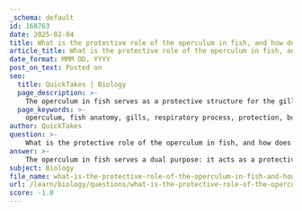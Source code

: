 ```yaml
---
_schema: default
id: 168763
date: 2025-02-04
title: What is the protective role of the operculum in fish, and how does it move?
article_title: What is the protective role of the operculum in fish, and how does it move?
date_format: MMM DD, YYYY
post_on_text: Posted on
seo:
  title: QuickTakes | Biology
  page_description: >-
    The operculum in fish serves as a protective structure for the gills and plays a key role in the respiratory process by facilitating water flow and gas exchange.
  page_keywords: >-
    operculum, fish anatomy, gills, respiratory process, protection, buccal pumping, opercular pumping, gas exchange, aquatic environments, fish biology
author: QuickTakes
question: >-
    What is the protective role of the operculum in fish, and how does it move?
answer: >-
    The operculum in fish serves a dual purpose: it acts as a protective structure for the gills and plays a critical role in the respiratory process. \n\n### Protective Role of the Operculum\nThe operculum is a bony flap that covers the gills, safeguarding them from physical damage and environmental hazards. This protection is essential as the gills are delicate structures responsible for gas exchange, and any injury could impair a fish's ability to breathe effectively. Additionally, the operculum helps prevent debris and predators from accessing the gills, further ensuring the fish's survival.\n\n### Movement of the Operculum\nThe operculum's movement is integral to the fish's respiratory mechanics, particularly in facilitating water flow over the gills. This process involves two main actions: buccal pumping and opercular pumping.\n\n1. **Buccal Pumping**: When a fish opens its mouth, it creates a negative pressure in the buccal cavity (the area inside the mouth). This negative pressure draws water into the mouth.\n\n2. **Opercular Pumping**: As the fish closes its mouth, the operculum simultaneously opens. This action allows the water that has been drawn in to flow over the gills. The operculum's movement helps to build pressure in the gill chamber, effectively pushing the water out through the gill openings.\n\nThis coordinated movement of the operculum and the mouth ensures a continuous flow of water over the gills, which is essential for efficient gas exchange. The operculum's ability to open and close in sync with the buccal cavity's movements allows fish to extract oxygen from the water while expelling carbon dioxide.\n\n### Conclusion\nIn summary, the operculum serves as both a protective cover for the gills and a functional component of the respiratory system in fish. Its movement is crucial for maintaining the flow of water necessary for gas exchange, highlighting the operculum's importance in fish anatomy and physiology. Understanding these mechanisms is vital for studying fish biology and their adaptations to aquatic environments.
subject: Biology
file_name: what-is-the-protective-role-of-the-operculum-in-fish-and-how-does-it-move.md
url: /learn/biology/questions/what-is-the-protective-role-of-the-operculum-in-fish-and-how-does-it-move
score: -1.0
---
```


&nbsp;